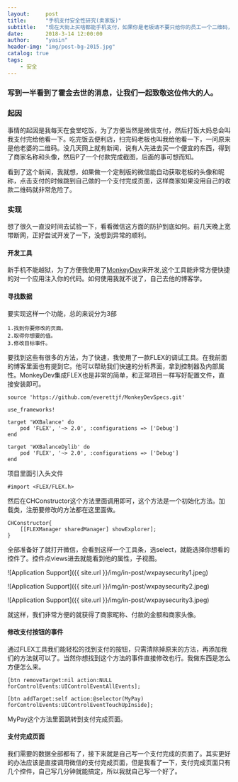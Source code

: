 ```yaml
---
layout:     post
title:      "手机支付安全性研究(卖家版)"
subtitle:   "现在大街上买啥都能手机支付，如果你是老板请不要只给你的员工一个二维码，因为这样非常危险。"
date:       2018-3-14 12:00:00
author:     "yasin"
header-img: "img/post-bg-2015.jpg"
catalog: true
tags:
    - 安全
---
```


### 写到一半看到了霍金去世的消息，让我们一起致敬这位伟大的人。

### 起因

事情的起因是我每天在食堂吃饭，为了方便当然是微信支付，然后打饭大妈总会叫我支付完给他看一下。吃完饭去便利店，扫完码老板也叫我给他看一下，一问原来是他老婆的二维码。没几天网上就有新闻，说有人先进去买一个便宜的东西，得到了商家名称和头像，然后P了一个付款完成截图，后面的事可想而知。

看到了这个新闻，我就想，如果做一个定制版的微信能自动获取老板的头像和昵称，点击支付的时候跳到自己做的一个支付完成页面，这样商家如果没用自己的收款二维码就非常危险了。

### 实现

想了很久一直没时间去试验一下，看看微信这方面的防护到底如何。前几天晚上宽带断网，正好尝试开发了一下，没想到异常的顺利。

#### 开发工具

新手机不能越狱，为了方便我使用了[MonkeyDev](http://www.alonemonkey.com/2017/07/12/monkeydev-without-jailbreak/)来开发,这个工具能非常方便快捷的对一个应用注入你的代码。如何使用我就不说了，自己去他的博客学。

#### 寻找数据

要实现这样一个功能，总的来说分为3部

```
1.找到你要修改的页面。
2.取得你想要的值。
3.修改目标事件。
```

要找到这些有很多的方法，为了快速，我使用了一款FLEX的调试工具。在我前面的博客里面也有提到它。他可以帮助我们快速的分析界面，拿到控制器及内部属性。MonkeyDev集成FLEX也是非常的简单，和正常项目一样写好配置文件，直接安装即可。

```
source 'https://github.com/everettjf/MonkeyDevSpecs.git'

use_frameworks!

target 'WXBalance' do
    pod 'FLEX', '~> 2.0', :configurations => ['Debug']
end

target 'WXBalanceDylib' do
    pod 'FLEX', '~> 2.0', :configurations => ['Debug']
end
```

项目里面引入头文件

```
#import <FLEX/FLEX.h>
```

然后在CHConstructor这个方法里面调用即可，这个方法是一个初始化方法。加载类，注册要修改的方法都在这里面做。

```
CHConstructor{
    [[FLEXManager sharedManager] showExplorer];
}
```

全部准备好了就打开微信，会看到这样一个工具条，选select，就能选择你想看的控件了。控件点views进去就能看到他的属性，子视图。

![Application Support]({{ site.url }}/img/in-post/wxpaysecurity1.jpeg)

![Application Support]({{ site.url }}/img/in-post/wxpaysecurity2.jpeg)

![Application Support]({{ site.url }}/img/in-post/wxpaysecurity3.jpeg)

就这样，我们非常方便的就获得了商家昵称、付款的金额和商家头像。

#### 修改支付按钮的事件

通过FLEX工具我们能轻松的找到支付的按钮，只需清除掉原来的方法，再添加我们的方法就可以了。当然你想找到这个方法的事件直接修改也行。我做东西是怎么方便怎么来。

```
[btn removeTarget:nil action:NULL forControlEvents:UIControlEventAllEvents];

[btn addTarget:self action:@selector(MyPay) forControlEvents:UIControlEventTouchUpInside];
```

MyPay这个方法里面跳转到支付完成页面。

#### 支付完成页面

我们需要的数据全部都有了，接下来就是自己写一个支付完成的页面了。其实更好的办法应该是直接调用微信的支付完成页面，但是我看了一下，支付完成页面只有几个控件，自己写几分钟就能搞定，所以我就自己写一个好了。


